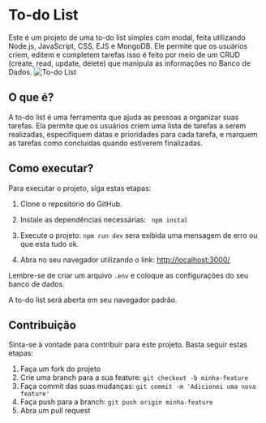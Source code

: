 # To-do List

Este é um projeto de uma to-do list simples com modal, feita utilizando Node.js, JavaScript, CSS, EJS e MongoDB. 
Ele permite que os usuários criem, editem e completem tarefas isso é feito por meio de um CRUD (create, read, update, delete) que manipula as informações no Banco de Dados.
![To-do List](https://i.imgur.com/eW9FvkD.png)

## O que é?

A to-do list é uma ferramenta que ajuda as pessoas a organizar suas tarefas. Ela permite que os usuários criem uma lista de tarefas a serem realizadas, especifiquem datas e prioridades para cada tarefa, e marquem as tarefas como concluídas quando estiverem finalizadas.

## Como executar?

Para executar o projeto, siga estas etapas:

1. Clone o repositório do GitHub. 

2. Instale as dependências necessárias:  ` npm instal`

3. Execute o projeto: `npm run dev` sera exibida uma mensagem de erro ou que esta tudo ok.
   
4. Abra no seu navegador utilizando o link: 
[http://localhost:3000/](http://localhost:3000/)

Lembre-se de criar um arquivo `.env` e coloque as configurações do seu banco de dados.

A to-do list será aberta em seu navegador padrão.

## Contribuição

Sinta-se à vontade para contribuir para este projeto. Basta seguir estas etapas:

1. Faça um fork do projeto
2. Crie uma branch para a sua feature: `git checkout -b minha-feature`
3. Faça commit das suas mudanças: `git commit -m 'Adicionei uma nova feature'`
4. Faça push para a branch: `git push origin minha-feature`
5. Abra um pull request


